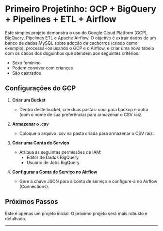 # Primeiro Projetinho: GCP + BigQuery + Pipelines + ETL + Airflow

Este simples projeto demonstra o uso do Google Cloud Platform (GCP), BigQuery, Pipelines ETL e Apache Airflow. O objetivo é extrair dados de um banco de dados MySQL sobre adoção de cachorros (criado como exemplo), processá-los usando o GCP e o Airflow, e criar uma nova tabela com os dados dos doguinhos que atendem aos seguintes critérios:
- Sexo feminino
- Podem conviver com crianças
- São castrados

## Configurações do GCP

1. **Criar um Bucket**
   - Dentro deste bucket, crie duas pastas: uma para backup e outra (com o nome de sua preferência) para armazenar o CSV raiz.

2. **Armazenar o .csv**
   - Coloque o arquivo .csv na pasta criada para armazenar o CSV raiz.

3. **Criar uma Conta de Serviço**
   - Atribua as seguintes permissões de IAM:
     - Editor de Dados BigQuery
     - Usuário de Jobs BigQuery

4. **Configurar a Conta de Serviço no Airflow**
   - Gere a chave JSON para a conta de serviço e configure-a no Airflow (Connections).

## Próximos Passos

Este é apenas um projeto inicial. O próximo projeto será mais robusto e detalhado.

---

